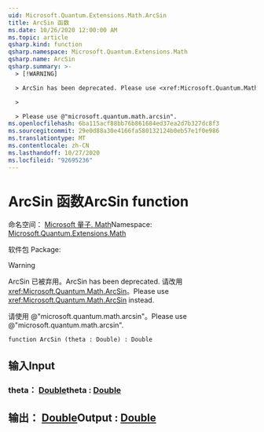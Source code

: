```yaml
---
uid: Microsoft.Quantum.Extensions.Math.ArcSin
title: ArcSin 函数
ms.date: 10/26/2020 12:00:00 AM
ms.topic: article
qsharp.kind: function
qsharp.namespace: Microsoft.Quantum.Extensions.Math
qsharp.name: ArcSin
qsharp.summary: >-
  > [!WARNING]

  > ArcSin has been deprecated. Please use <xref:Microsoft.Quantum.Math.ArcSin> instead.

  >

  > Please use @"microsoft.quantum.math.arcsin".
ms.openlocfilehash: 6ba115acf88bb76b861684ed37ea2d7b327dc8f3
ms.sourcegitcommit: 29e0d88a30e4166fa580132124b0eb57e1f0e986
ms.translationtype: MT
ms.contentlocale: zh-CN
ms.lasthandoff: 10/27/2020
ms.locfileid: "92695236"
---
```

# <a name="arcsin-function"></a><span data-ttu-id="ba026-102">ArcSin 函数</span><span class="sxs-lookup"><span data-stu-id="ba026-102">ArcSin function</span></span>

<span data-ttu-id="ba026-103">命名空间： [Microsoft 量子. Math](xref:Microsoft.Quantum.Extensions.Math)</span><span class="sxs-lookup"><span data-stu-id="ba026-103">Namespace: [Microsoft.Quantum.Extensions.Math](xref:Microsoft.Quantum.Extensions.Math)</span></span>

<span data-ttu-id="ba026-104">软件包 [](https://nuget.org/packages/)</span><span class="sxs-lookup"><span data-stu-id="ba026-104">Package: [](https://nuget.org/packages/)</span></span>


> [!WARNING]
> <span data-ttu-id="ba026-105">ArcSin 已被弃用。</span><span class="sxs-lookup"><span data-stu-id="ba026-105">ArcSin has been deprecated.</span></span> <span data-ttu-id="ba026-106">请改用 <xref:Microsoft.Quantum.Math.ArcSin>。</span><span class="sxs-lookup"><span data-stu-id="ba026-106">Please use <xref:Microsoft.Quantum.Math.ArcSin> instead.</span></span>
>
> <span data-ttu-id="ba026-107">请使用 @"microsoft.quantum.math.arcsin"。</span><span class="sxs-lookup"><span data-stu-id="ba026-107">Please use @"microsoft.quantum.math.arcsin".</span></span>



```qsharp
function ArcSin (theta : Double) : Double
```


## <a name="input"></a><span data-ttu-id="ba026-108">输入</span><span class="sxs-lookup"><span data-stu-id="ba026-108">Input</span></span>

### <a name="theta--double"></a><span data-ttu-id="ba026-109">theta： [Double](xref:microsoft.quantum.lang-ref.double)</span><span class="sxs-lookup"><span data-stu-id="ba026-109">theta : [Double](xref:microsoft.quantum.lang-ref.double)</span></span>





## <a name="output--double"></a><span data-ttu-id="ba026-110">输出： [Double](xref:microsoft.quantum.lang-ref.double)</span><span class="sxs-lookup"><span data-stu-id="ba026-110">Output : [Double](xref:microsoft.quantum.lang-ref.double)</span></span>

